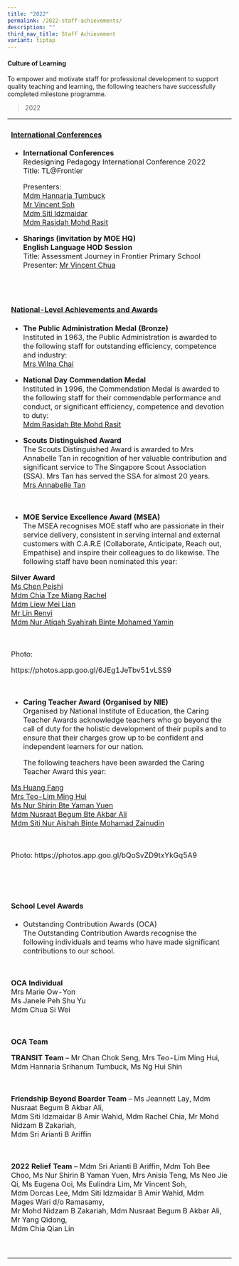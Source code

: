 ```yaml
---
title: "2022"
permalink: /2022-staff-achievements/
description: ""
third_nav_title: Staff Achievement
variant: tiptap
---
```

<h4><strong>Culture of Learning</strong></h4>
<p>To empower and motivate staff for professional development to support
quality teaching and learning, the following teachers have successfully
completed milestone programme.</p>
<p></p>
<blockquote>
<p>2022</p>
</blockquote>
<p></p>
<table style="minWidth: 25px">
<colgroup>
<col>
</colgroup>
<tbody>
<tr>
<td rowspan="1" colspan="1">
<h4><strong><u>International Conferences</u></strong></h4>
<ul data-tight="true" class="tight">
<li>
<p><strong>International Conferences</strong>
<br>Redesigning Pedagogy International Conference 2022
<br>Title: TL@Frontier</p>
<p>Presenters:
<br><u>Mdm Hannaria Tumbuck<br>Mr Vincent Soh<br>Mdm Siti Idzmaidar<br>Mdm Rasidah Mohd Rasit</u>
</p>
</li>
</ul>
<p></p>
<ul data-tight="true" class="tight">
<li>
<p><strong>Sharings (invitation by MOE HQ)</strong>
<br><strong>English Language HOD Session</strong>
<br>Title: Assessment Journey in Frontier Primary School
<br>Presenter: <u>Mr Vincent Chua</u>
</p>
</li>
</ul>
<p>&nbsp;</p>
</td>
</tr>
<tr>
<td rowspan="1" colspan="1">
<p></p>
<h4><strong><u>National-Level Achievements and Awards</u></strong></h4>
<ul data-tight="true" class="tight">
<li>
<p><strong>The Public Administration Medal (Bronze)</strong>
<br>Instituted in 1963, the Public Administration is awarded to the following
staff for outstanding efficiency, competence and industry:
<br><u>Mrs Wilna Chai</u>
</p>
</li>
</ul>
<p></p>
<ul data-tight="true" class="tight">
<li>
<p><strong>National Day Commendation Medal</strong>
<br>Instituted in 1996, the Commendation Medal is awarded to the following
staff for their commendable performance and conduct, or significant efficiency,
competence and devotion to duty:
<br><u>Mdm Rasidah Bte Mohd Rasit</u>
</p>
</li>
</ul>
<p></p>
<ul data-tight="true" class="tight">
<li>
<p><strong>Scouts Distinguished&nbsp;Award</strong>
<br>The Scouts Distinguished Award is awarded to Mrs Annabelle Tan in recognition
of her valuable contribution and significant service to The Singapore Scout
Association (SSA). Mrs Tan has served the SSA for almost 20 years.
<br><u>Mrs Annabelle Tan</u>
</p>
</li>
</ul>
<p></p>
<p><strong>&nbsp;</strong>
</p>
<ul data-tight="true" class="tight">
<li>
<p><strong>MOE Service Excellence Award (MSEA)</strong>
<br>The MSEA recognises MOE staf​f who are​​ passionate in their service delivery,
consistent in serving internal and external customers with C.A.R.E (Collaborate,
Anticipate, Reach out, Empathise) and inspire their colleagues to do likewise.
The following staff have been nominated this year:&nbsp;</p>
</li>
</ul>
<p><strong>Silver Award</strong>
<br><u>Ms Chen Peishi<br>Mdm Chia Tze Miang Rachel<br>Mdm Liew Mei Lian<br>Mr Lin Renyi<br>Mdm Nur Atiqah Syahirah Binte Mohamed Yamin</u>
</p>
<p>&nbsp;</p>
<p>Photo:</p>
<p><a rel="noopener noreferrer nofollow" target="_blank">https://photos.app.goo.gl/6JEg1JeTbv51vLSS9</a>
</p>
<p>&nbsp;</p>
<ul data-tight="true" class="tight">
<li>
<p><strong>Caring Teacher Award (Organised by NIE)</strong>
<br>Organised by National Institute of Education, the Caring Teacher Awards
acknowledge teachers who go beyond the call of duty for the holistic development
of their pupils and to ensure that their charges grow up to be confident
and independent learners for our nation.
<br>
</p>
<p>The following teachers have been awarded the Caring Teacher Award this
year:&nbsp;
<br>
</p>
</li>
</ul>
<p><u>Ms Huang Fang <br>Mrs Teo-Lim Ming Hui <br>Ms Nur Shirin Bte Yaman Yuen <br>Mdm Nusraat Begum Bte Akbar Ali <br>Mdm Siti Nur Aishah Binte Mohamad Zainudin</u>
</p>
<p>&nbsp;</p>
<p>Photo: <a rel="noopener noreferrer nofollow" target="_blank">https://photos.app.goo.gl/bQoSvZD9txYkGq5A9</a>
</p>
<p>&nbsp;</p>
<p>&nbsp;</p>
<h4><strong>School Level Awards</strong></h4>
<ul data-tight="true" class="tight">
<li>
<p>Outstanding Contribution Awards (OCA)
<br>The Outstanding Contribution Awards recognise the following individuals
and teams who have made significant contributions to our school.</p>
</li>
</ul>
<p>&nbsp;</p>
<p><strong>OCA Individual</strong>
<br>Mrs Marie Ow-Yon
<br>Ms Janele Peh Shu Yu
<br>Mdm Chua Si Wei</p>
<p>&nbsp;</p>
<p><strong>OCA Team</strong>
</p>
<p><strong>TRANSIT Team</strong> – Mr Chan Chok Seng, Mrs Teo-Lim Ming Hui,
<br>Mdm Hannaria Srihanum Tumbuck, Ms Ng Hui Shin</p>
<p>&nbsp;</p>
<p><strong>Friendship Beyond Boarder Team</strong> – Ms Jeannett Lay, Mdm
Nusraat Begum B Akbar Ali,
<br>Mdm Siti Idzmaidar B Amir Wahid, Mdm Rachel Chia, Mr Mohd Nidzam B Zakariah,
<br>Mdm Sri Arianti B Ariffin</p>
<p>&nbsp;</p>
<p><strong>2022 Relief Team</strong> – Mdm Sri Arianti B Ariffin, Mdm Toh
Bee Choo, Ms Nur Shirin B Yaman Yuen, Mrs Anisia Teng, Ms Neo Jie Qi, Ms
Eugena Ooi, Ms Eulindra Lim, Mr Vincent Soh,
<br>Mdm Dorcas Lee, Mdm Siti Idzmaidar B Amir Wahid, Mdm Mages Wari d/o Ramasamy,
<br>Mr Mohd Nidzam B Zakariah, Mdm Nusraat Begum B Akbar Ali, Mr Yang Qidong,
<br>Mdm Chia Qian Lin</p>
<p>&nbsp;</p>
</td>
</tr>
</tbody>
</table>
<p></p>